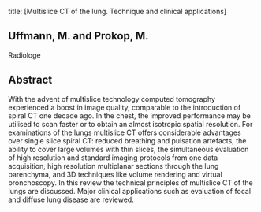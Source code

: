title: [Multislice CT of the lung. Technique and clinical applications]

## Uffmann, M. and Prokop, M.
Radiologe


## Abstract
With the advent of multislice technology computed tomography experienced a boost in image quality, comparable to the introduction of spiral CT one decade ago. In the chest, the improved performance may be utilised to scan faster or to obtain an almost isotropic spatial resolution. For examinations of the lungs multislice CT offers considerable advantages over single slice spiral CT: reduced breathing and pulsation artefacts, the ability to cover large volumes with thin slices, the simultaneous evaluation of high resolution and standard imaging protocols from one data acquisition, high resolution multiplanar sections through the lung parenchyma, and 3D techniques like volume rendering and virtual bronchoscopy. In this review the technical principles of multislice CT of the lungs are discussed. Major clinical applications such as evaluation of focal and diffuse lung disease are reviewed.

